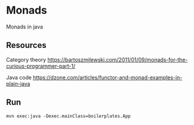 # Monads

Monads in java

## Resources

Category theory <https://bartoszmilewski.com/2011/01/09/monads-for-the-curious-programmer-part-1/>

Java code <https://dzone.com/articles/functor-and-monad-examples-in-plain-java>


## Run

`mvn exec:java -Dexec.mainClass=boilerplates.App`